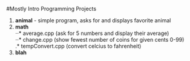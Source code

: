 #Mostly Intro Programming Projects

1. **animal** - simple program, asks for and displays favorite animal  
2. **math**  
⋅⋅* average.cpp (ask for 5 numbers and display their average)  
⋅⋅* change.cpp (show fewest number of coins for given cents 0-99)  
.* tempConvert.cpp (convert celcius to fahrenheit)  
3. **blah**

